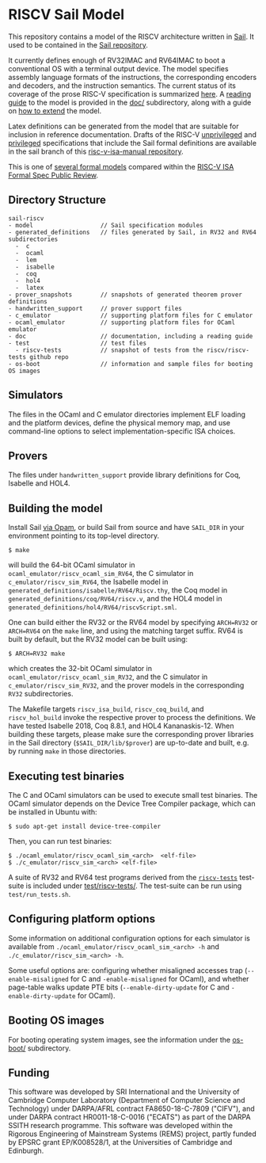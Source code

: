 RISCV Sail Model
================

This repository contains a model of the RISCV architecture written in
[Sail](https://www.cl.cam.ac.uk/~pes20/sail/). It used to be contained
in the [Sail repository](https://github.com/rems-project/sail).

It currently defines enough of RV32IMAC and RV64IMAC to boot a
conventional OS with a terminal output device.  The model specifies
assembly language formats of the instructions, the corresponding
encoders and decoders, and the instruction semantics.
The current status of its
coverage of the prose RISC-V specification is summarized
[here](doc/Status.md).
A [reading guide](doc/ReadingGuide.md) to the model is provided in the
[doc/](doc/) subdirectory, along with a guide on [how to
extend](doc/ExtendingGuide.md) the model. 


Latex definitions can be generated from the model that are suitable
for inclusion in reference documentation.  Drafts of the RISC-V
[unprivileged](https://github.com/rems-project/riscv-isa-manual/blob/sail/release/riscv-spec-sail-draft-alpha2.pdf)
and [privileged](https://github.com/rems-project/riscv-isa-manual/blob/sail/release/riscv-privileged-sail-draft-alpha2.pdf)
specifications that include the Sail formal definitions are available
in the sail branch of this [risc-v-isa-manual repository](https://github.com/rems-project/riscv-isa-manual/tree/sail).

This is one of [several formal models](https://github.com/riscv/ISA_Formal_Spec_Public_Review/blob/master/comparison_table.md) compared within the 
[RISC-V ISA Formal Spec Public Review](https://github.com/riscv/ISA_Formal_Spec_Public_Review).


Directory Structure
-------------------

```
sail-riscv
- model                   // Sail specification modules
- generated_definitions   // files generated by Sail, in RV32 and RV64 subdirectories
  -  c
  -  ocaml
  -  lem
  -  isabelle
  -  coq
  -  hol4
  -  latex
- prover_snapshots        // snapshots of generated theorem prover definitions
- handwritten_support     // prover support files
- c_emulator              // supporting platform files for C emulator
- ocaml_emulator          // supporting platform files for OCaml emulator
- doc                     // documentation, including a reading guide
- test                    // test files
  - riscv-tests           // snapshot of tests from the riscv/riscv-tests github repo
- os-boot                 // information and sample files for booting OS images
```

Simulators
----------

The files in the OCaml and C emulator directories implement ELF loading and the
platform devices, define the physical memory map, and use command-line
options to select implementation-specific ISA choices.

Provers
-------

The files under `handwritten_support` provide library definitions for
Coq, Isabelle and HOL4.

Building the model
------------------

Install Sail [via
Opam](https://github.com/rems-project/sail/wiki/OPAMInstall), or build Sail
from source and have `SAIL_DIR` in your environment pointing to its
top-level directory.

```
$ make
```
will build the 64-bit OCaml simulator in
`ocaml_emulator/riscv_ocaml_sim_RV64`, the C simulator in
`c_emulator/riscv_sim_RV64`, the Isabelle model in
`generated_definitions/isabelle/RV64/Riscv.thy`, the Coq model in
`generated_definitions/coq/RV64/riscv.v`, and the HOL4 model in
`generated_definitions/hol4/RV64/riscvScript.sml`.

One can build either the RV32 or the RV64 model by specifying
`ARCH=RV32` or `ARCH=RV64` on the `make` line, and using the matching
target suffix.  RV64 is built by default, but the RV32 model can be
built using:

```
$ ARCH=RV32 make
```

which creates the 32-bit OCaml simulator in
`ocaml_emulator/riscv_ocaml_sim_RV32`, and the C simulator in
`c_emulator/riscv_sim_RV32`, and the prover models in the
corresponding `RV32` subdirectories.

The Makefile targets `riscv_isa_build`, `riscv_coq_build`, and
`riscv_hol_build` invoke the respective prover to process the
definitions.  We have tested Isabelle 2018, Coq 8.8.1, and HOL4
Kananaskis-12.  When building these targets, please make sure the
corresponding prover libraries in the Sail directory
(`$SAIL_DIR/lib/$prover`) are up-to-date and built, e.g. by running
`make` in those directories.

Executing test binaries
-----------------------

The C and OCaml simulators can be used to execute small test binaries.  The
OCaml simulator depends on the Device Tree Compiler package, which can be
installed in Ubuntu with:

```
$ sudo apt-get install device-tree-compiler
```

Then, you can run test binaries:


```
$ ./ocaml_emulator/riscv_ocaml_sim_<arch>  <elf-file>
$ ./c_emulator/riscv_sim_<arch> <elf-file>
```

A suite of RV32 and RV64 test programs derived from the
[`riscv-tests`](https://github.com/riscv/riscv-tests) test-suite is
included under [test/riscv-tests/](test/riscv-tests/).  The test-suite
can be run using `test/run_tests.sh`.

Configuring platform options
----------------------------

Some information on additional configuration options for each
simulator is available from `./ocaml_emulator/riscv_ocaml_sim_<arch>
-h` and `./c_emulator/riscv_sim_<arch> -h`.

Some useful options are: configuring whether misaligned accesses trap
(`--enable-misaligned` for C and `-enable-misaligned` for OCaml), and
whether page-table walks update PTE bits (`--enable-dirty-update` for C
and `-enable-dirty-update` for OCaml).

Booting OS images
-----------------

For booting operating system images, see the information under the
[os-boot/](os-boot/) subdirectory.


Funding
-------

This software was developed by SRI International and the University of
Cambridge Computer Laboratory (Department of Computer Science and
Technology) under DARPA/AFRL contract FA8650-18-C-7809 ("CIFV"), and
under DARPA contract HR0011-18-C-0016 ("ECATS") as part of the DARPA
SSITH research programme.
This software was developed within the Rigorous
Engineering of Mainstream Systems (REMS) project, partly funded by
EPSRC grant EP/K008528/1, at the Universities of Cambridge and
Edinburgh.
